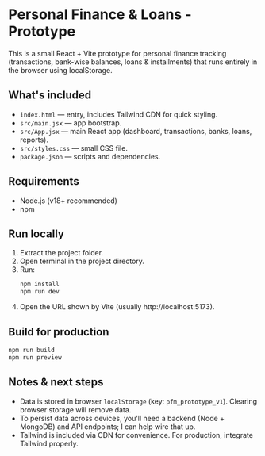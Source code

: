 # Personal Finance & Loans - Prototype

This is a small React + Vite prototype for personal finance tracking (transactions, bank-wise balances, loans & installments) that runs entirely in the browser using localStorage.

## What's included
- `index.html` — entry, includes Tailwind CDN for quick styling.
- `src/main.jsx` — app bootstrap.
- `src/App.jsx` — main React app (dashboard, transactions, banks, loans, reports).
- `src/styles.css` — small CSS file.
- `package.json` — scripts and dependencies.

## Requirements
- Node.js (v18+ recommended)
- npm

## Run locally
1. Extract the project folder.
2. Open terminal in the project directory.
3. Run:
   ```bash
   npm install
   npm run dev
   ```
4. Open the URL shown by Vite (usually http://localhost:5173).

## Build for production
```bash
npm run build
npm run preview
```

## Notes & next steps
- Data is stored in browser `localStorage` (key: `pfm_prototype_v1`). Clearing browser storage will remove data.
- To persist data across devices, you'll need a backend (Node + MongoDB) and API endpoints; I can help wire that up.
- Tailwind is included via CDN for convenience. For production, integrate Tailwind properly.

